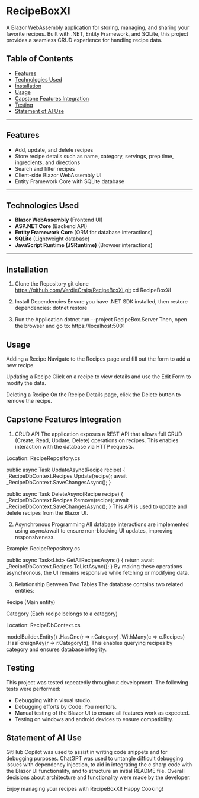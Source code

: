 ﻿# RecipeBoxXI

A Blazor WebAssembly application for storing, managing, and sharing your favorite recipes. Built with .NET, Entity Framework, and SQLite, this project provides a seamless CRUD experience for handling recipe data.

## Table of Contents
- [Features](#features)
- [Technologies Used](#technologies-used)
- [Installation](#installation)
- [Usage](#usage)
- [Capstone Features Integration](#capstone-features-integration)
- [Testing](#testing)
- [Statement of AI Use](#statement-of-ai-use)

---

## Features
- Add, update, and delete recipes  
- Store recipe details such as name, category, servings, prep time, ingredients, and directions  
- Search and filter recipes  
- Client-side Blazor WebAssembly UI  
- Entity Framework Core with SQLite database  

---

## Technologies Used
- **Blazor WebAssembly** (Frontend UI)  
- **ASP.NET Core** (Backend API)  
- **Entity Framework Core** (ORM for database interactions)  
- **SQLite** (Lightweight database)  
- **JavaScript Runtime (JSRuntime)** (Browser interactions)  

---

## Installation
1. Clone the Repository
git clone https://github.com/VerdieCraig/RecipeBoxXI.git
cd RecipeBoxXI

2. Install Dependencies
Ensure you have .NET SDK installed, then restore dependencies:
dotnet restore

3. Run the Application
dotnet run --project RecipeBox.Server
Then, open the browser and go to:
https://localhost:5001

## Usage
Adding a Recipe
Navigate to the Recipes page and fill out the form to add a new recipe.

Updating a Recipe
Click on a recipe to view details and use the Edit Form to modify the data.

Deleting a Recipe
On the Recipe Details page, click the Delete button to remove the recipe.

## Capstone Features Integration
1. CRUD API
The application exposes a REST API that allows full CRUD (Create, Read, Update, Delete) operations on recipes. This enables interaction with the database via HTTP requests.

Location: RecipeRepository.cs

public async Task UpdateAsync(Recipe recipe)
{
    _RecipeDbContext.Recipes.Update(recipe);
    await _RecipeDbContext.SaveChangesAsync();
}

public async Task DeleteAsync(Recipe recipe)
{
    _RecipeDbContext.Recipes.Remove(recipe);
    await _RecipeDbContext.SaveChangesAsync();
}
This API is used to update and delete recipes from the Blazor UI.

2. Asynchronous Programming
All database interactions are implemented using async/await to ensure non-blocking UI updates, improving responsiveness.

Example: RecipeRepository.cs

public async Task<List<Recipe>> GetAllRecipesAsync()
{
    return await _RecipeDbContext.Recipes.ToListAsync();
}
By making these operations asynchronous, the UI remains responsive while fetching or modifying data.

3. Relationship Between Two Tables
The database contains two related entities:

Recipe (Main entity)

Category (Each recipe belongs to a category)

Location: RecipeDbContext.cs

modelBuilder.Entity<Recipe>()
    .HasOne(r => r.Category)
    .WithMany(c => c.Recipes)
    .HasForeignKey(r => r.CategoryId);
This enables querying recipes by category and ensures database integrity.

## Testing
This project was tested repeatedly throughout development. The following tests were performed:
- Debugging within visual studio.
- Debugging efforts by Code: You mentors.
- Manual testing of the Blazor UI to ensure all features work as expected.
- Testing on windows and android devices to ensure compatibility.

## Statement of AI Use
GitHub Copilot was used to assist in writing code snippets and for debugging purposes. 
ChatGPT was used to untangle difficult debugging issues with dependency injection,
to aid in integrating the c sharp code with the Blazor UI functionality, and to 
structure an initial README file. Overall decisions about architecture and functionality
were made by the developer.

Enjoy managing your recipes with RecipeBoxXI!
Happy Cooking!

